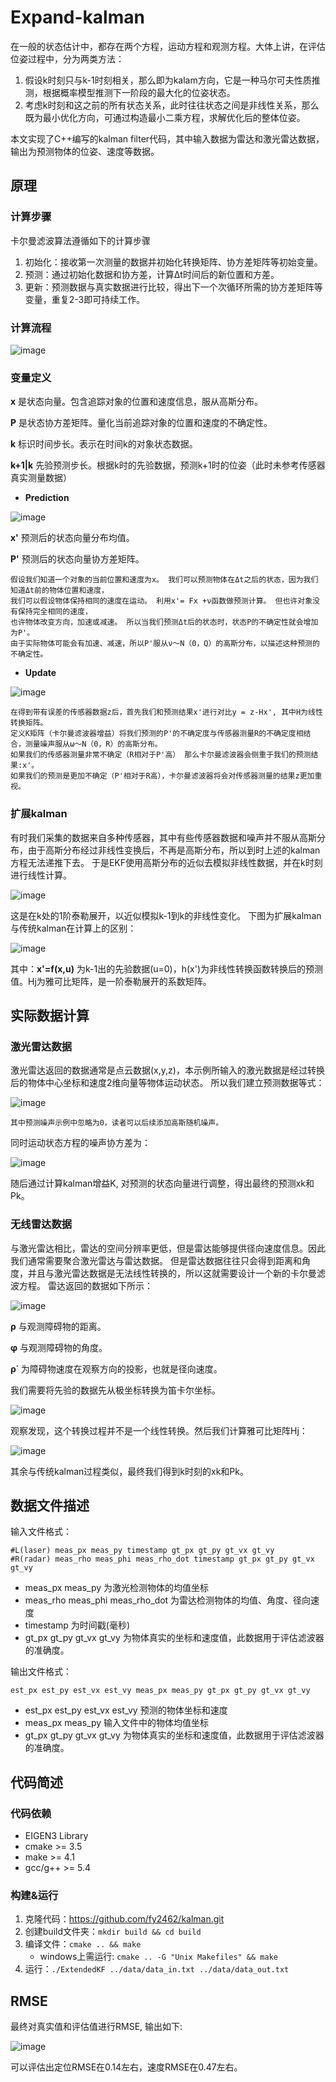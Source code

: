 # Expand-kalman

在一般的状态估计中，都存在两个方程，运动方程和观测方程。大体上讲，在评估位姿过程中，分为两类方法：
 1. 假设k时刻只与k-1时刻相关，那么即为kalam方向，它是一种马尔可夫性质推测，根据概率模型推测下一阶段的最大化的位姿状态。
 2. 考虑k时刻和这之前的所有状态关系，此时往往状态之间是非线性关系，那么既为最小优化方向，可通过构造最小二乘方程，求解优化后的整体位姿。
  
 本文实现了C++编写的kalman filter代码，其中输入数据为雷达和激光雷达数据，输出为预测物体的位姿、速度等数据。
 
## 原理

### 计算步骤
卡尔曼滤波算法遵循如下的计算步骤
1. 初始化：接收第一次测量的数据并初始化转换矩阵、协方差矩阵等初始变量。
2. 预测：通过初始化数据和协方差，计算Δt时间后的新位置和方差。
3. 更新：预测数据与真实数据进行比较，得出下一个次循环所需的协方差矩阵等变量，重复2-3即可持续工作。
   
### 计算流程

![image](./image/prediction-update.jpg)

### 变量定义
**x** 是状态向量。包含追踪对象的位置和速度信息，服从高斯分布。

**P** 是状态协方差矩阵。量化当前追踪对象的位置和速度的不确定性。

**k** 标识时间步长。表示在时间k的对象状态数据。

**k+1|k** 先验预测步长。根据k时的先验数据，预测k+1时的位姿（此时未参考传感器真实测量数据）

* **Prediction**

![image](./image/kalman-prediction.jpg)

**x'** 预测后的状态向量分布均值。

**P'** 预测后的状态向量协方差矩阵。

```
假设我们知道一个对象的当前位置和速度为x。 我们可以预测物体在Δt之后的状态，因为我们知道Δt前的物体位置和速度，
我们可以假设物体保持相同的速度在运动。 利用x'= Fx +ν函数做预测计算。 但也许对象没有保持完全相同的速度，
也许物体改变方向，加速或减速。 所以当我们预测Δt后的状态时，状态P的不确定性就会增加为P'。
由于实际物体可能会有加速、减速，所以P'服从ν〜N（0，Q）的高斯分布，以描述这种预测的不确定性。
```
* **Update**

![image](./image/kalman-update.jpg)

```
在得到带有误差的传感器数据z后，首先我们和预测结果x'进行对比y = z-Hx', 其中H为线性转换矩阵。
定义K矩阵（卡尔曼滤波器增益）将我们预测的P'的不确定度与传感器测量R的不确定度相结合，测量噪声服从ω〜N（0，R）的高斯分布。
如果我们的传感器测量非常不确定（R相对于P'高） 那么卡尔曼滤波器会侧重于我们的预测结果:x'。 
如果我们的预测是更加不确定（P'相对于R高），卡尔曼滤波器将会对传感器测量的结果z更加重视。
```
    
### 扩展kalman
有时我们采集的数据来自多种传感器，其中有些传感器数据和噪声并不服从高斯分布，由于高斯分布经过非线性变换后，不再是高斯分布，所以到时上述的kalman方程无法递推下去。
于是EKF使用高斯分布的近似去模拟非线性数据，并在k时刻进行线性计算。

![image](./image/ekf-eqution.jpg)

这是在k处的1阶泰勒展开，以近似模拟k-1到k的非线性变化。
下图为扩展kalman与传统kalman在计算上的区别：

![image](./image/efk.jpg)

其中：**x'=f(x,u)** 为k-1出的先验数据(u=0)，h(x')为非线性转换函数转换后的预测值。Hj为雅可比矩阵，是一阶泰勒展开的系数矩阵。

## 实际数据计算

### 激光雷达数据
激光雷达返回的数据通常是点云数据(x,y,z)，本示例所输入的激光数据是经过转换后的物体中心坐标和速度2维向量等物体运动状态。
所以我们建立预测数据等式：

![image](./image/linaer-conversation.jpg)

```$xslt
其中预测噪声示例中忽略为0，读者可以后续添加高斯随机噪声。
```
同时运动状态方程的噪声协方差为：

![image](./image/gaussian-distribution.jpg)

随后通过计算kalman增益K, 对预测的状态向量进行调整，得出最终的预测xk和Pk。

### 无线雷达数据

与激光雷达相比，雷达的空间分辨率更低，但是雷达能够提供径向速度信息。因此我们通常需要聚合激光雷达与雷达数据。
但是雷达数据往往只会得到距离和角度，并且与激光雷达数据是无法线性转换的，所以这就需要设计一个新的卡尔曼滤波方程。
雷达返回的数据如下所示：

![image](./image/radar-data.jpg)

**ρ** 与观测障碍物的距离。

**φ** 与观测障碍物的角度。

**ρ˙** 为障碍物速度在观察方向的投影，也就是径向速度。

我们需要将先验的数据先从极坐标转换为笛卡尔坐标。

![image](./image/hx.jpg)

观察发现，这个转换过程并不是一个线性转换。然后我们计算雅可比矩阵Hj：

![image](./image/jacobian.jpg)

其余与传统kalman过程类似，最终我们得到k时刻的xk和Pk。

## 数据文件描述

输入文件格式：

```
#L(laser) meas_px meas_py timestamp gt_px gt_py gt_vx gt_vy
#R(radar) meas_rho meas_phi meas_rho_dot timestamp gt_px gt_py gt_vx gt_vy
```
* meas_px meas_py 为激光检测物体的均值坐标
* meas_rho meas_phi meas_rho_dot 为雷达检测物体的均值、角度、径向速度
* timestamp 为时间戳(毫秒)
* gt_px gt_py gt_vx gt_vy 为物体真实的坐标和速度值，此数据用于评估滤波器的准确度。

输出文件格式：

```$xslt
est_px est_py est_vx est_vy meas_px meas_py gt_px gt_py gt_vx gt_vy
```
* est_px est_py est_vx est_vy 预测的物体坐标和速度
* meas_px meas_py 输入文件中的物体均值坐标
* gt_px gt_py gt_vx gt_vy 为物体真实的坐标和速度值，此数据用于评估滤波器的准确度。

## 代码简述

### 代码依赖

* EIGEN3 Library
* cmake >= 3.5
* make >= 4.1
* gcc/g++ >= 5.4

### 构建&运行

1. 克隆代码：https://github.com/fy2462/kalman.git
2. 创建build文件夹：```mkdir build && cd build```
3. 编译文件：```cmake .. && make```
    * windows上需运行: ```cmake .. -G "Unix Makefiles" && make```
4. 运行：```./ExtendedKF ../data/data_in.txt ../data/data_out.txt```

## RMSE

最终对真实值和评估值进行RMSE, 输出如下:

![image](./image/RMSE.png)

可以评估出定位RMSE在0.14左右，速度RMSE在0.47左右。